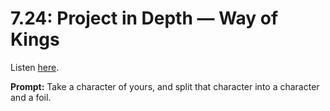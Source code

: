 # 7.24: Project in Depth — Way of Kings 

Listen [here](http://www.writingexcuses.com/2012/06/10/writing-excuses-7-24-project-in-depth-way-of-kings/). 

**Prompt:** Take a character of yours, and split that character into a character and a foil.
